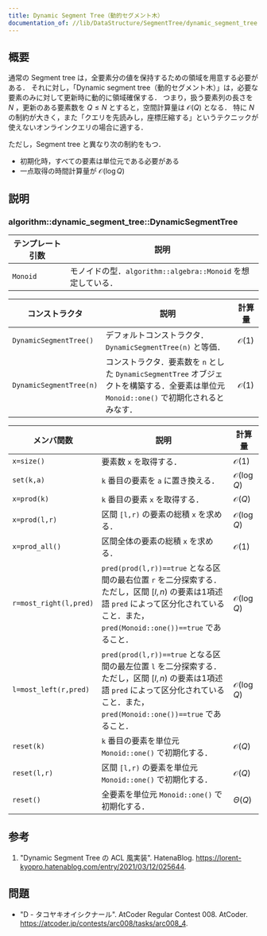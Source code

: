 ```yaml
---
title: Dynamic Segment Tree（動的セグメント木）
documentation_of: //lib/DataStructure/SegmentTree/dynamic_segment_tree.hpp
---
```



## 概要

通常の Segment tree は，全要素分の値を保持するための領域を用意する必要がある．
それに対し，「Dynamic segment tree（動的セグメント木）」は，必要な要素のみに対して更新時に動的に領域確保する．
つまり，扱う要素列の長さを $N$ ，更新のある要素数を $Q \leq N$ とすると，空間計算量は $\mathcal{O}(Q)$ となる．
特に $N$ の制約が大きく，また「クエリを先読みし，座標圧縮する」というテクニックが使えないオンラインクエリの場合に適する．

ただし，Segment tree と異なり次の制約をもつ．

- 初期化時，すべての要素は単位元である必要がある
- 一点取得の時間計算量が $\mathcal{O}(\log Q)$


## 説明

### algorithm::dynamic_segment_tree::DynamicSegmentTree<Monoid>

|テンプレート引数|説明|
|---|---|
|`Monoid`|モノイドの型．`algorithm::algebra::Monoid` を想定している．|

|コンストラクタ|説明|計算量|
|---|---|---|
|`DynamicSegmentTree()`|デフォルトコンストラクタ．`DynamicSegmentTree(n)` と等価．|$\mathcal{O}(1)$|
|`DynamicSegmentTree(n)`|コンストラクタ．要素数を `n` とした `DynamicSegmentTree` オブジェクトを構築する．全要素は単位元 `Monoid::one()` で初期化されるとみなす．|$\mathcal{O}(1)$|

|メンバ関数|説明|計算量|
|---|---|---|
|`x=size()`|要素数 `x` を取得する．|$\mathcal{O}(1)$|
|`set(k,a)`|`k` 番目の要素を `a` に置き換える．|$\mathcal{O}(\log Q)$|
|`x=prod(k)`|`k` 番目の要素 `x` を取得する．|$\mathcal{O}(Q)$|
|`x=prod(l,r)`|区間 `[l,r)` の要素の総積 `x` を求める．|$\mathcal{O}(\log Q)$|
|`x=prod_all()`|区間全体の要素の総積 `x` を求める．|$\mathcal{O}(1)$|
|`r=most_right(l,pred)`|`pred(prod(l,r))==true` となる区間の最右位置 `r` を二分探索する．ただし，区間 $[l,n)$ の要素は1項述語 `pred` によって区分化されていること．また，`pred(Monoid::one())==true` であること．|$\mathcal{O}(\log Q)$|
|`l=most_left(r,pred)`|`pred(prod(l,r))==true` となる区間の最左位置 `l` を二分探索する．ただし，区間 $[l,n)$ の要素は1項述語 `pred` によって区分化されていること．また，`pred(Monoid::one())==true` であること．|$\mathcal{O}(\log Q)$|
|`reset(k)`|`k` 番目の要素を単位元 `Monoid::one()` で初期化する．|$\mathcal{O}(Q)$|
|`reset(l,r)`|区間 `[l,r)` の要素を単位元 `Monoid::one()` で初期化する．|$\mathcal{O}(Q)$|
|`reset()`|全要素を単位元 `Monoid::one()` で初期化する．|$\Theta(Q)$|


## 参考

1. "Dynamic Segment Tree の ACL 風実装". HatenaBlog. <https://lorent-kyopro.hatenablog.com/entry/2021/03/12/025644>.


## 問題

- "D - タコヤキオイシクナール". AtCoder Regular Contest 008. AtCoder. <https://atcoder.jp/contests/arc008/tasks/arc008_4>.
